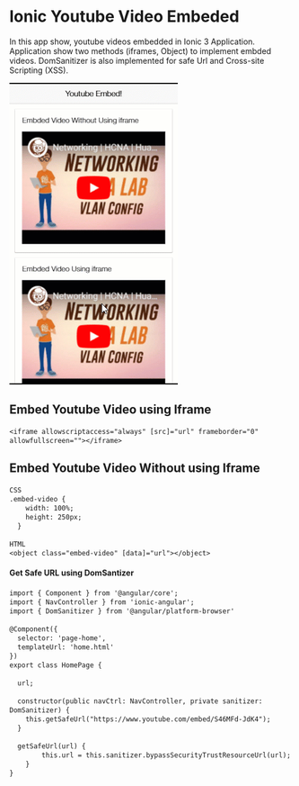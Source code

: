 # Ionic Youtube Video Embeded 

In this app show, youtube videos embedded in Ionic 3 Application. Application show two methods (iframes, Object) to implement embded videos. DomSanitizer is also implemented for safe Url and Cross-site Scripting (XSS).

<img src="view.gif" alt="app">


## Embed Youtube Video using Iframe

```
<iframe allowscriptaccess="always" [src]="url" frameborder="0" allowfullscreen=""></iframe>
```

## Embed Youtube Video Without using Iframe

```
CSS
.embed-video {
    width: 100%;
    height: 250px;
  }

HTML
<object class="embed-video" [data]="url"></object>
```

#### Get Safe URL using DomSantizer

```
import { Component } from '@angular/core';
import { NavController } from 'ionic-angular';
import { DomSanitizer } from '@angular/platform-browser'

@Component({
  selector: 'page-home',
  templateUrl: 'home.html'
})
export class HomePage {

  url;

  constructor(public navCtrl: NavController, private sanitizer: DomSanitizer) {
    this.getSafeUrl("https://www.youtube.com/embed/S46MFd-JdK4");
  }

  getSafeUrl(url) {
		this.url = this.sanitizer.bypassSecurityTrustResourceUrl(url);		
	}
}
```
